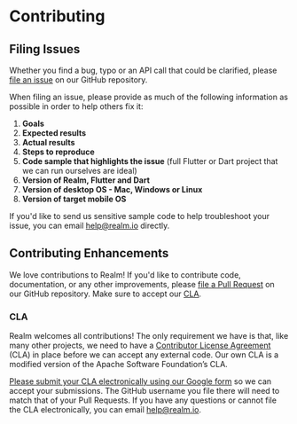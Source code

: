 # Contributing

## Filing Issues

Whether you find a bug, typo or an API call that could be clarified, please [file an issue](https://github.com/realm/realm-dart/issues) on our GitHub repository.

When filing an issue, please provide as much of the following information as possible in order to help others fix it:

1. **Goals**
2. **Expected results**
3. **Actual results**
4. **Steps to reproduce**
5. **Code sample that highlights the issue** (full Flutter or Dart project that we can run ourselves are ideal)
6. **Version of Realm, Flutter and Dart**
7. **Version of desktop OS - Mac, Windows or Linux**
8. **Version of target mobile OS**

If you'd like to send us sensitive sample code to help troubleshoot your issue, you can email <help@realm.io> directly.

## Contributing Enhancements

We love contributions to Realm! If you'd like to contribute code, documentation, or any other improvements, please [file a Pull Request](https://github.com/realm/realm-dart/pulls) on our GitHub repository. Make sure to accept our [CLA](#CLA).

### CLA

Realm welcomes all contributions! The only requirement we have is that, like many other projects, we need to have a [Contributor License Agreement](https://en.wikipedia.org/wiki/Contributor_License_Agreement) (CLA) in place before we can accept any external code. Our own CLA is a modified version of the Apache Software Foundation’s CLA.

[Please submit your CLA electronically using our Google form](https://docs.google.com/forms/d/1ga5zIS9qnwwFPmbq-orSPsiBIXQjltKg7ytHd2NmDYo/viewform) so we can accept your submissions. The GitHub username you file there will need to match that of your Pull Requests. If you have any questions or cannot file the CLA electronically, you can email <help@realm.io>.
